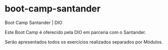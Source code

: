 # boot-camp-santander
Boot Camp Santander | DIO

Este Boot Camp é oferecido pela DIO em parceria com o Santander.

Serão apresentados todos os exercícios realizados separados por Módulos.
